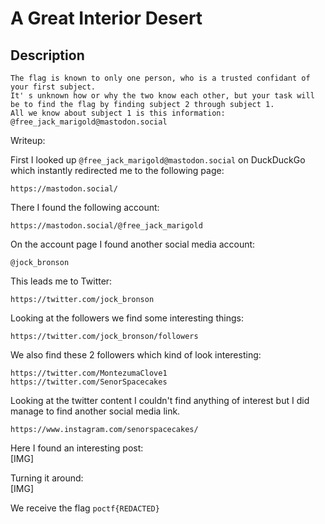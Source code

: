 # A Great Interior Desert

## Description
```
The flag is known to only one person, who is a trusted confidant of your first subject. 
It' s unknown how or why the two know each other, but your task will be to find the flag by finding subject 2 through subject 1. 
All we know about subject 1 is this information: @free_jack_marigold@mastodon.social
```

Writeup:

First I looked up `@free_jack_marigold@mastodon.social` on DuckDuckGo which instantly redirected me to the following page: <br/>
```
https://mastodon.social/
```

There I found the following account: <br/>
```
https://mastodon.social/@free_jack_marigold
```

On the account page I found another social media account: <br/>
```
@jock_bronson
```

This leads me to Twitter: <br/>
```
https://twitter.com/jock_bronson
```

Looking at the followers we find some interesting things: <br/>
```
https://twitter.com/jock_bronson/followers
```

We also find these 2 followers which kind of look interesting: <br/>
```
https://twitter.com/MontezumaClove1
https://twitter.com/SenorSpacecakes
```

Looking at the twitter content I couldn't find anything of interest but I did manage to find another social media link. <br/>
```
https://www.instagram.com/senorspacecakes/
```

Here I found an interesting post: <br/>
[IMG]

Turning it around: <br/>
[IMG]

We receive the flag `poctf{REDACTED}`

